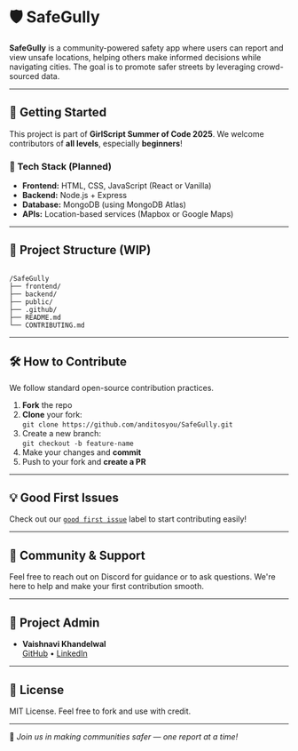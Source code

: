 # 🛡️ SafeGully

**SafeGully** is a community-powered safety app where users can report and view unsafe locations, helping others make informed decisions while navigating cities. The goal is to promote safer streets by leveraging crowd-sourced data.

---

## 🚀 Getting Started

This project is part of **GirlScript Summer of Code 2025**. We welcome contributors of **all levels**, especially **beginners**!

### 🔧 Tech Stack (Planned)
- **Frontend:** HTML, CSS, JavaScript (React or Vanilla)
- **Backend:** Node.js + Express
- **Database:** MongoDB (using MongoDB Atlas)
- **APIs:** Location-based services (Mapbox or Google Maps)

---

## 📂 Project Structure (WIP)

```

/SafeGully
├── frontend/
├── backend/
├── public/
├── .github/
├── README.md
└── CONTRIBUTING.md

```

---

## 🛠️ How to Contribute

We follow standard open-source contribution practices.

1. **Fork** the repo
2. **Clone** your fork:  
   `git clone https://github.com/anditosyou/SafeGully.git`
3. Create a new branch:  
   `git checkout -b feature-name`
4. Make your changes and **commit**
5. Push to your fork and **create a PR**

---

## 💡 Good First Issues

Check out our [`good first issue`](https://github.com/anditisyou/SafeGully/issues?q=is%3Aissue+is%3Aopen+label%3A%22good+first+issue%22) label to start contributing easily!

---

## 🙌 Community & Support

Feel free to reach out on Discord for guidance or to ask questions. We're here to help and make your first contribution smooth.

---

## 🤝 Project Admin

- **Vaishnavi Khandelwal**  
  [GitHub](https://github.com/anditisyou/) • [LinkedIn](https://linkedin.com/in/vaishnavi-khandelwal-777121289)
  
---

## 📃 License

MIT License. Feel free to fork and use with credit.

---

🌟 *Join us in making communities safer — one report at a time!*
```
